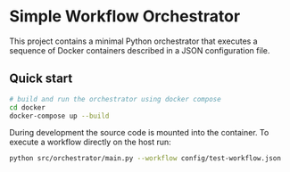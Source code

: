 # Simple Workflow Orchestrator

This project contains a minimal Python orchestrator that executes a sequence of
Docker containers described in a JSON configuration file.

## Quick start

```bash
# build and run the orchestrator using docker compose
cd docker
docker-compose up --build
```

During development the source code is mounted into the container. To execute a
workflow directly on the host run:

```bash
python src/orchestrator/main.py --workflow config/test-workflow.json
```
